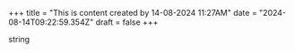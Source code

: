 +++
title = "This is content created by 14-08-2024 11:27AM"
date = "2024-08-14T09:22:59.354Z"
draft = false
+++

  string
        